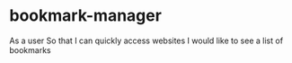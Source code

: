 # bookmark-manager

As a user
So that I can quickly access websites
I would like to see a list of bookmarks

